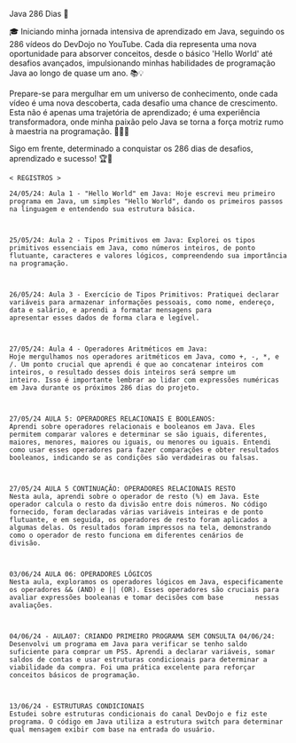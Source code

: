 Java 286 Dias 🚀

🎓 Iniciando minha jornada intensiva de aprendizado em Java, seguindo os 286 vídeos do DevDojo no YouTube. Cada dia representa uma nova oportunidade para absorver conceitos, desde o básico 'Hello World' até desafios avançados, impulsionando minhas habilidades de programação Java ao longo de quase um ano. 📚💡

  Prepare-se para mergulhar em um universo de conhecimento, onde cada vídeo é uma nova descoberta, cada desafio uma chance de crescimento. Esta não é apenas uma trajetória de aprendizado; é uma          experiência transformadora, onde minha paixão pelo Java se torna a força motriz rumo à maestria na programação. 🌟👨‍💻

  Sigo em frente, determinado a conquistar os 286 dias de desafios, aprendizado e sucesso! 🏆🚀



    < REGISTROS >

    24/05/24: Aula 1 - "Hello World" em Java: Hoje escrevi meu primeiro programa em Java, um simples "Hello World", dando os primeiros passos na linguagem e entendendo sua estrutura básica.



    25/05/24: Aula 2 - Tipos Primitivos em Java: Explorei os tipos primitivos essenciais em Java, como números inteiros, de ponto flutuante, caracteres e valores lógicos, compreendendo sua importância     na programação.



    26/05/24: Aula 3 - Exercício de Tipos Primitivos: Pratiquei declarar variáveis para armazenar informações pessoais, como nome, endereço, data e salário, e aprendi a formatar mensagens para             apresentar esses dados de forma clara e legível.



    27/05/24: Aula 4 - Operadores Aritméticos em Java:
    Hoje mergulhamos nos operadores aritméticos em Java, como +, -, *, e /. Um ponto crucial que aprendi é que ao concatenar inteiros com inteiros, o resultado desses dois inteiros será sempre um          inteiro. Isso é importante lembrar ao lidar com expressões numéricas em Java durante os próximos 286 dias do projeto.



    27/05/24 AULA 5: OPERADORES RELACIONAIS E BOOLEANOS:
    Aprendi sobre operadores relacionais e booleanos em Java. Eles permitem comparar valores e determinar se são iguais, diferentes, maiores, menores, maiores ou iguais, ou menores ou iguais. Entendi      como usar esses operadores para fazer comparações e obter resultados booleanos, indicando se as condições são verdadeiras ou falsas.



    27/05/24 AULA 5 CONTINUAÇÃO: OPERADORES RELACIONAIS RESTO 
    Nesta aula, aprendi sobre o operador de resto (%) em Java. Este operador calcula o resto da divisão entre dois números. No código fornecido, foram declaradas várias variáveis inteiras e de ponto       flutuante, e em seguida, os operadores de resto foram aplicados a algumas delas. Os resultados foram impressos na tela, demonstrando como o operador de resto funciona em diferentes cenários de         divisão.



    03/06/24 AULA 06: OPERADORES LÓGICOS
    Nesta aula, exploramos os operadores lógicos em Java, especificamente os operadores && (AND) e || (OR). Esses operadores são cruciais para avaliar expressões booleanas e tomar decisões com base        nessas avaliações.



    04/06/24 - AULA07: CRIANDO PRIMEIRO PROGRAMA SEM CONSULTA 04/06/24:
    Desenvolvi um programa em Java para verificar se tenho saldo suficiente para comprar um PS5. Aprendi a declarar variáveis, somar saldos de contas e usar estruturas condicionais para determinar a       viabilidade da compra. Foi uma prática excelente para reforçar conceitos básicos de programação.



    13/06/24 - ESTRUTURAS CONDICIONAIS
    Estudei sobre estruturas condicionais do canal DevDojo e fiz este programa. O código em Java utiliza a estrutura switch para determinar qual mensagem exibir com base na entrada do usuário.

    

